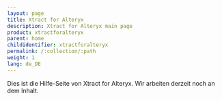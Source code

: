 ```yaml
---
layout: page
title: Xtract for Alteryx
description: Xtract for Alteryx main page
product: xtractforalteryx
parent: home
childidentifier: xtractforalteryx
permalink: /:collection/:path
weight: 1
lang: de_DE
---
```


Dies ist die Hilfe-Seite von Xtract for Alteryx.
Wir arbeiten derzeit noch an dem Inhalt.